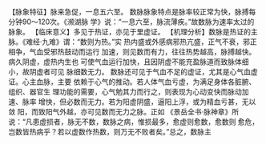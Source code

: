 【脉象特征】脉来急促，一息五六至。
数脉脉象特点是脉率较正常为快，脉搏每分钟90～120次。《濒湖脉
学》说：“一息六至，脉流薄疾。”故数脉为速率太过的脉象。
【临床意义】多见于热证，亦见于里虚证。
【机理分析】数脉是热证的主脉。《难经·九难》谓：“数则为热。”实
热内盛或外感病邪热亢盛，正气不衰，邪正相争，气血受邪热鼓动而运行
加速，则见数而有力，往往热势越高，脉搏越快。病久阴虚，虚热内生也
可使气血运行加快，且因阴虚不能充盈脉道而致脉体细小，故阴虚者可见
脉细数无力。
数脉还可见于气血不足的虚证，尤其是心气血虚证。心主血脉，主要
依赖于心气的推动。若人体气血亏虚，为满足身体各脏腑、组织、器官生
理功能的需要，心气勉其力而行之，则表现为心动变快而脉动加速、脉率
增快，但必数而无力。若为阳虚阴盛，逼阳上浮，或为精血亏甚，无以敛
阳，而致阳气外越，亦可见数而无力之脉。正如 《景岳全书·脉神章》所
说：“凡患虚损者，脉无不数，数脉之病，惟损最多，愈虚则愈数，愈数则
愈危，岂数皆热病乎？若以虚数作热数，则万无不败者矣。”总之，数脉主